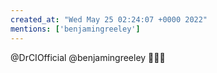 ```yaml
---
created_at: "Wed May 25 02:24:07 +0000 2022"
mentions: ['benjamingreeley']
---
```


@DrCIOfficial @benjamingreeley 🙌🙌🙌